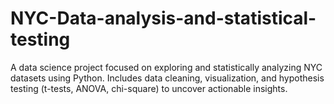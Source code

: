 # NYC-Data-analysis-and-statistical-testing
A data science project focused on exploring and statistically analyzing NYC datasets using Python. Includes data cleaning, visualization, and hypothesis testing (t-tests, ANOVA, chi-square) to uncover actionable insights.
